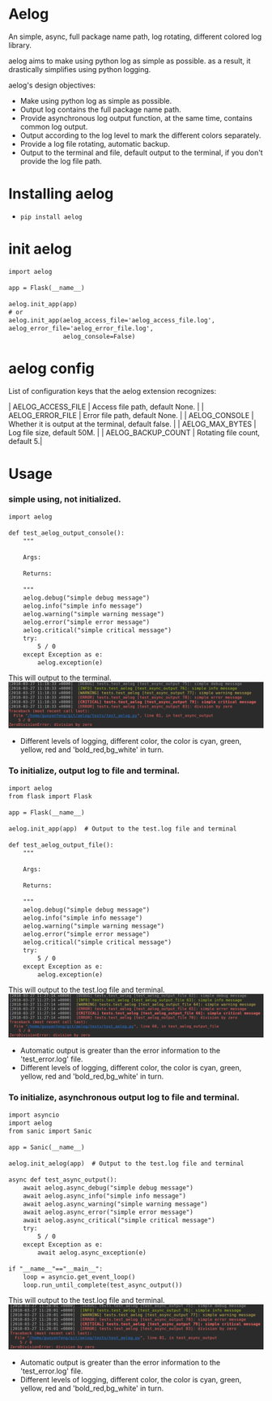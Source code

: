 # Aelog
An simple, async, full package name path, log rotating, different colored log library.

aelog aims to make using python log as simple as possible. as a result, it drastically 
simplifies using python logging.

aelog's design objectives:

- Make using python log as simple as possible.
- Output log contains the full package name path.
- Provide asynchronous log output function, at the same time, contains common log output.
- Output according to the log level to mark the different colors separately.
- Provide a log file rotating, automatic backup.
- Output to the terminal and file, default output to the terminal, if you don't provide the log file path.

# Installing aelog
- ```pip install aelog```

# init aelog 
```
import aelog 

app = Flask(__name__)

aelog.init_app(app)
# or 
aelog.init_app(aelog_access_file='aelog_access_file.log', aelog_error_file='aelog_error_file.log', 
               aelog_console=False)
```
# aelog config
List of configuration keys that the aelog extension recognizes:


| AELOG_ACCESS_FILE | Access file path, default None. |
| AELOG_ERROR_FILE | Error file path, default None. |
| AELOG_CONSOLE | Whether it is output at the terminal, default false. |
| AELOG_MAX_BYTES | Log file size, default 50M. |
| AELOG_BACKUP_COUNT | Rotating file count, default 5.|

# Usage
### simple using, not initialized.
```
import aelog

def test_aelog_output_console():
    """

    Args:

    Returns:

    """
    aelog.debug("simple debug message")
    aelog.info("simple info message")
    aelog.warning("simple warning message")
    aelog.error("simple error message")
    aelog.critical("simple critical message")
    try:
        5 / 0
    except Exception as e:
        aelog.exception(e)
```
This will output to the terminal.  
![console](https://raw.githubusercontent.com/tinybees/aelog/master/docs/output_console.png)
- Different levels of logging, different color, the color is cyan, green, yellow, red and 'bold_red,bg_white' in turn.

### To initialize, output log to file and terminal.
```
import aelog
from flask import Flask

app = Flask(__name__)

aelog.init_app(app)  # Output to the test.log file and terminal 

def test_aelog_output_file():
    """

    Args:

    Returns:

    """
    aelog.debug("simple debug message")
    aelog.info("simple info message")
    aelog.warning("simple warning message")
    aelog.error("simple error message")
    aelog.critical("simple critical message")
    try:
        5 / 0
    except Exception as e:
        aelog.exception(e)
```
This will output to the test.log file and terminal.
![console](https://raw.githubusercontent.com/tinybees/aelog/master/docs/output_file.png)
- Automatic output is greater than the error information to the 'test_error.log' file.
- Different levels of logging, different color, the color is cyan, green, yellow, red and 'bold_red,bg_white' in turn.

### To initialize, asynchronous output log to file and terminal.
```
import asyncio
import aelog
from sanic import Sanic

app = Sanic(__name__)

aelog.init_aelog(app)  # Output to the test.log file and terminal 

async def test_async_output():
    await aelog.async_debug("simple debug message")
    await aelog.async_info("simple info message")
    await aelog.async_warning("simple warning message")
    await aelog.async_error("simple error message")
    await aelog.async_critical("simple critical message")
    try:
        5 / 0
    except Exception as e:
        await aelog.async_exception(e)

if "__name__"=="__main__":
    loop = asyncio.get_event_loop()
    loop.run_until_complete(test_async_output())
```
This will output to the test.log file and terminal.
![console](https://raw.githubusercontent.com/tinybees/aelog/master/docs/async_output.png)
- Automatic output is greater than the error information to the 'test_error.log' file.  
- Different levels of logging, different color, the color is cyan, green, yellow, red and 'bold_red,bg_white' in turn.
